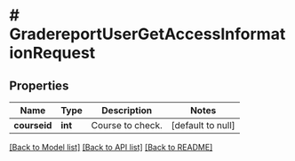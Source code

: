 # # GradereportUserGetAccessInformationRequest

## Properties

Name | Type | Description | Notes
------------ | ------------- | ------------- | -------------
**courseid** | **int** | Course to check. | [default to null]

[[Back to Model list]](../../README.md#models) [[Back to API list]](../../README.md#endpoints) [[Back to README]](../../README.md)
